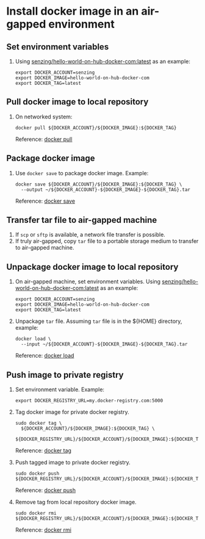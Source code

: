 # Install docker image in an air-gapped environment

## Set environment variables

1. Using [senzing/hello-world-on-hub-docker-com:latest](https://hub.docker.com/r/senzing/hello-world-on-hub-docker-com) as an example:

    ```console
    export DOCKER_ACCOUNT=senzing
    export DOCKER_IMAGE=hello-world-on-hub-docker-com
    export DOCKER_TAG=latest
    ```

## Pull docker image to local repository

1. On networked system:

    ```console
    docker pull ${DOCKER_ACCOUNT}/${DOCKER_IMAGE}:${DOCKER_TAG}
    ```

    Reference: [docker pull](https://docs.docker.com/engine/reference/commandline/pull/)

## Package docker image

1. Use `docker save` to package docker image. Example:

    ```console
    docker save ${DOCKER_ACCOUNT}/${DOCKER_IMAGE}:${DOCKER_TAG} \
      --output ~/${DOCKER_ACCOUNT}-${DOCKER_IMAGE}-${DOCKER_TAG}.tar
    ```

    Reference: [docker save](https://docs.docker.com/engine/reference/commandline/save/)

## Transfer tar file to air-gapped machine

1. If `scp` or `sftp` is available, a network file transfer is possible.
1. If truly air-gapped, copy `tar` file to a portable storage medium to transfer to air-gapped machine.

## Unpackage docker image to local repository

1. On air-gapped machine, set environment variables.
   Using [senzing/hello-world-on-hub-docker-com:latest](https://hub.docker.com/r/senzing/hello-world-on-hub-docker-com) as an example:

    ```console
    export DOCKER_ACCOUNT=senzing
    export DOCKER_IMAGE=hello-world-on-hub-docker-com
    export DOCKER_TAG=latest
    ```

1. Unpackage `tar` file. Assuming `tar` file is in the ${HOME} directory, example:

    ```console
    docker load \
      --input ~/${DOCKER_ACCOUNT}-${DOCKER_IMAGE}-${DOCKER_TAG}.tar  
    ```

    Reference: [docker load](https://docs.docker.com/engine/reference/commandline/load/)

## Push image to private registry

1. Set environment variable. Example:

    ```console
    export DOCKER_REGISTRY_URL=my.docker-registry.com:5000
    ```

1. Tag docker image for private docker registry.

    ```console
    sudo docker tag \
      ${DOCKER_ACCOUNT}/${DOCKER_IMAGE}:${DOCKER_TAG} \
      ${DOCKER_REGISTRY_URL}/${DOCKER_ACCOUNT}/${DOCKER_IMAGE}:${DOCKER_TAG}
    ```

    Reference: [docker tag](https://docs.docker.com/engine/reference/commandline/tag/)

1. Push tagged image to private docker registry.

    ```console
    sudo docker push ${DOCKER_REGISTRY_URL}/${DOCKER_ACCOUNT}/${DOCKER_IMAGE}:${DOCKER_TAG}
    ```

    Reference: [docker push](https://docs.docker.com/engine/reference/commandline/push/)

1. Remove tag from local repository docker image.

    ```console
    sudo docker rmi ${DOCKER_REGISTRY_URL}/${DOCKER_ACCOUNT}/${DOCKER_IMAGE}:${DOCKER_TAG}
    ```

    Reference: [docker rmi](https://docs.docker.com/engine/reference/commandline/rmi/)
